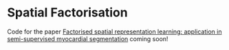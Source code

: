 # Spatial Factorisation

Code for the paper [Factorised spatial representation learning: application in semi-supervised myocardial segmentation] coming soon!

[Factorised spatial representation learning: application in semi-supervised myocardial segmentation]: https://arxiv.org/abs/1803.07031
